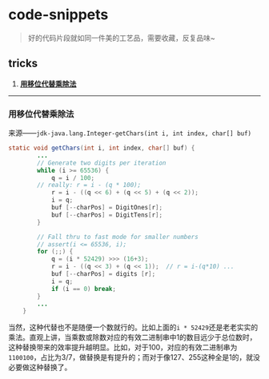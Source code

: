# code-snippets
> 好的代码片段就如同一件美的工艺品，需要收藏，反复品味~

## tricks

1. [**用移位代替乘除法**](#用移位代替乘除法)



***

### 用移位代替乘除法

来源——`jdk-java.lang.Integer-getChars(int i, int index, char[] buf)`

```java
static void getChars(int i, int index, char[] buf) {
        ...
        // Generate two digits per iteration
        while (i >= 65536) {
            q = i / 100;
        // really: r = i - (q * 100);
            r = i - ((q << 6) + (q << 5) + (q << 2));
            i = q;
            buf [--charPos] = DigitOnes[r];
            buf [--charPos] = DigitTens[r];
        }

        // Fall thru to fast mode for smaller numbers
        // assert(i <= 65536, i);
        for (;;) {
            q = (i * 52429) >>> (16+3);
            r = i - ((q << 3) + (q << 1));  // r = i-(q*10) ...
            buf [--charPos] = digits [r];
            i = q;
            if (i == 0) break;
        }
        ...
    }
```

当然，这种代替也不是随便一个数就行的。比如上面的`i * 52429`还是老老实实的乘法。直观上讲，当乘数或除数对应的有效二进制串中1的数目远少于总位数时，这种替换带来的效率提升越明显。比如，对于100，对应的有效二进制串为`1100100`，占比为3/7，做替换是有提升的；而对于像127、255这种全是1的，就没必要做这种替换了。